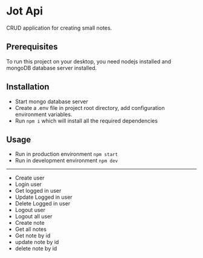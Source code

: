 # Jot Api

CRUD application for creating small notes.

## Prerequisites
To run this project on your desktop, you need nodejs installed and mongoDB database server installed.

## Installation

* Start mongo database server
* Create a .env file in project root directory, add configuration environment variables.
* Run `npm i` which will install all the required dependencies

## Usage

* Run in production environment `npm start`
* Run in development environment `npm dev`

*** 

* Create user
* Login user
* Get logged in user
* Update Logged in user
* Delete Logged in user
* Logout user
* Logout all user
* Create note
* Get all notes
* Get note by id
* update note by id
* delete note by id
